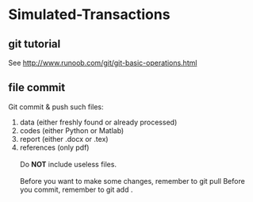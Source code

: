 # Simulated-Transactions
## git tutorial
See http://www.runoob.com/git/git-basic-operations.html

## file commit
Git commit & push such files:
1. data (either freshly found or already processed)
2. codes (either Python or Matlab)
3. report (either .docx or .tex)
4. references (only pdf)
<br>  </br>
Do <b>NOT</b> include useless files.
<br>  </br>
Before you want to make some changes, remember to git pull
Before you commit, remember to git add .
